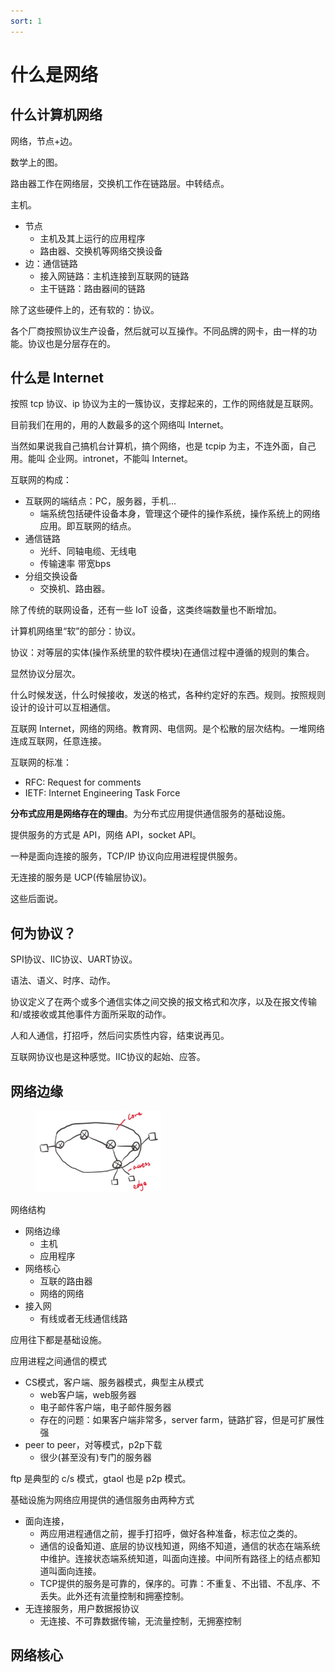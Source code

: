 ```yaml
---
sort: 1
---
```

# 什么是网络


## 什么计算机网络

网络，节点+边。

数学上的图。

路由器工作在网络层，交换机工作在链路层。中转结点。

主机。

- 节点
  - 主机及其上运行的应用程序
  - 路由器、交换机等网络交换设备
- 边：通信链路
  - 接入网链路：主机连接到互联网的链路
  - 主干链路：路由器间的链路

除了这些硬件上的，还有软的：协议。

各个厂商按照协议生产设备，然后就可以互操作。不同品牌的网卡，由一样的功能。协议也是分层存在的。


## 什么是 Internet

按照 tcp 协议、ip 协议为主的一簇协议，支撑起来的，工作的网络就是互联网。

目前我们在用的，用的人数最多的这个网络叫 Internet。

当然如果说我自己搞机台计算机，搞个网络，也是 tcpip 为主，不连外面，自己用。能叫 企业网。intronet，不能叫 Internet。

互联网的构成：
- 互联网的端结点：PC，服务器，手机...
  - 端系统包括硬件设备本身，管理这个硬件的操作系统，操作系统上的网络应用。即互联网的结点。
- 通信链路
  - 光纤、同轴电缆、无线电
  - 传输速率 带宽bps
- 分组交换设备
  - 交换机、路由器。

除了传统的联网设备，还有一些 IoT 设备，这类终端数量也不断增加。

计算机网络里“软”的部分：协议。

协议：对等层的实体(操作系统里的软件模块)在通信过程中遵循的规则的集合。

显然协议分层次。

什么时候发送，什么时候接收，发送的格式，各种约定好的东西。规则。按照规则设计的设计可以互相通信。

互联网 Internet，网络的网络。教育网、电信网。是个松散的层次结构。一堆网络连成互联网，任意连接。

互联网的标准：
- RFC: Request for comments
- IETF: Internet Engineering Task Force


**分布式应用是网络存在的理由**。为分布式应用提供通信服务的基础设施。

提供服务的方式是 API，网络 API，socket API。

一种是面向连接的服务，TCP/IP 协议向应用进程提供服务。

无连接的服务是 UCP(传输层协议)。

这些后面说。

## 何为协议？

SPI协议、IIC协议、UART协议。

语法、语义、时序、动作。

协议定义了在两个或多个通信实体之间交换的报文格式和次序，以及在报文传输和/或接收或其他事件方面所采取的动作。

人和人通信，打招呼，然后问实质性内容，结束说再见。

互联网协议也是这种感觉。IIC协议的起始、应答。


## 网络边缘

<figure>
  <img src="./images/network1.png" width=200>
</figure>

网络结构
- 网络边缘
  - 主机
  - 应用程序
- 网络核心
  - 互联的路由器
  - 网络的网络
- 接入网
  - 有线或者无线通信线路


应用往下都是基础设施。

应用进程之间通信的模式
- CS模式，客户端、服务器模式，典型主从模式
  - web客户端，web服务器
  - 电子邮件客户端，电子邮件服务器
  - 存在的问题：如果客户端非常多，server farm，链路扩容，但是可扩展性强
- peer to peer，对等模式，p2p下载
  - 很少(甚至没有)专门的服务器

ftp 是典型的 c/s 模式，gtaol 也是 p2p 模式。


基础设施为网络应用提供的通信服务由两种方式
- 面向连接，
  - 两应用进程通信之前，握手打招呼，做好各种准备，标志位之类的。
  - 通信的设备知道、底层的协议栈知道，网络不知道，通信的状态在端系统中维护。连接状态端系统知道，叫面向连接。中间所有路径上的结点都知道叫面向连接。
  - TCP提供的服务是可靠的，保序的。可靠：不重复、不出错、不乱序、不丢失。此外还有流量控制和拥塞控制。
- 无连接服务，用户数据报协议
  - 无连接、不可靠数据传输，无流量控制，无拥塞控制

## 网络核心





